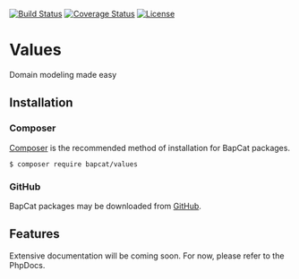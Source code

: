 [![Build Status](https://travis-ci.org/BapCat/Values.svg?branch=1.0.0)](https://travis-ci.org/BapCat/Values)
[![Coverage Status](https://coveralls.io/repos/BapCat/Values/badge.svg?branch=1.0.0)](https://coveralls.io/r/BapCat/Values?branch=1.0.0)
[![License](https://img.shields.io/packagist/l/BapCat/Values.svg)](https://img.shields.io/packagist/l/BapCat/Values.svg)

# Values
Domain modeling made easy

## Installation

### Composer
[Composer](https://getcomposer.org/) is the recommended method of installation for BapCat packages.

```
$ composer require bapcat/values
```

### GitHub

BapCat packages may be downloaded from [GitHub](https://github.com/BapCat/Values/).

## Features
Extensive documentation will be coming soon.  For now, please refer to the PhpDocs.